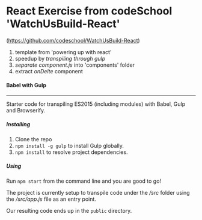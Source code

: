 # React Exercise from codeSchool 'WatchUsBuild-React'
(https://github.com/codeschool/WatchUsBuild-React)
</br>

1. template from 'powering up with react'
2. speedup by *transpiling through gulp*
3. *separate component.js* into 'components' folder
4. extract *onDelte* component


#### Babel with Gulp
-----------
Starter code for transpiling ES2015 (including modules) with Babel, Gulp and Browserify.


##### Installing

1. Clone the repo
2. `npm install -g gulp` to install Gulp globally.
3. `npm install` to resolve project dependencies.

##### Using

Run `npm start` from the command line and you are good to go!

The project is currently setup to transpile code under the _/src_ folder using the _/src/app.js_ file as an entry point.

Our resulting code ends up in the `public` directory.



